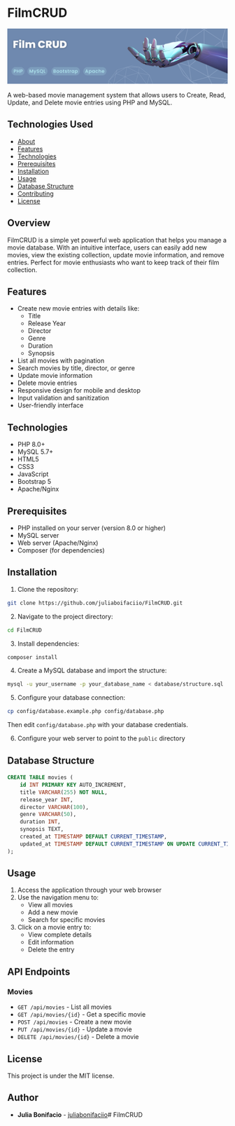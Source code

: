 # FilmCRUD

![Banner](./assets/github-banner.png)

A web-based movie management system that allows users to Create, Read, Update, and Delete movie entries using PHP and MySQL.

## Technologies Used
- [About](#about)
- [Features](#features)
- [Technologies](#technologies)
- [Prerequisites](#prerequisites)
- [Installation](#installation)
- [Usage](#usage)
- [Database Structure](#database-structure)
- [Contributing](#contributing)
- [License](#license)

## Overview
FilmCRUD is a simple yet powerful web application that helps you manage a movie database. With an intuitive interface, users can easily add new movies, view the existing collection, update movie information, and remove entries. Perfect for movie enthusiasts who want to keep track of their film collection.

## Features
- Create new movie entries with details like:
  - Title
  - Release Year
  - Director
  - Genre
  - Duration
  - Synopsis
- List all movies with pagination
- Search movies by title, director, or genre
- Update movie information
- Delete movie entries
- Responsive design for mobile and desktop
- Input validation and sanitization
- User-friendly interface

## Technologies
- PHP 8.0+
- MySQL 5.7+
- HTML5
- CSS3
- JavaScript
- Bootstrap 5
- Apache/Nginx

## Prerequisites
- PHP installed on your server (version 8.0 or higher)
- MySQL server
- Web server (Apache/Nginx)
- Composer (for dependencies)

## Installation
1. Clone the repository:
```bash
git clone https://github.com/juliaboifaciio/FilmCRUD.git
```

2. Navigate to the project directory:
```bash
cd FilmCRUD
```

3. Install dependencies:
```bash
composer install
```

4. Create a MySQL database and import the structure:
```bash
mysql -u your_username -p your_database_name < database/structure.sql
```

5. Configure your database connection:
```bash
cp config/database.example.php config/database.php
```
Then edit `config/database.php` with your database credentials.

6. Configure your web server to point to the `public` directory

## Database Structure
```sql
CREATE TABLE movies (
    id INT PRIMARY KEY AUTO_INCREMENT,
    title VARCHAR(255) NOT NULL,
    release_year INT,
    director VARCHAR(100),
    genre VARCHAR(50),
    duration INT,
    synopsis TEXT,
    created_at TIMESTAMP DEFAULT CURRENT_TIMESTAMP,
    updated_at TIMESTAMP DEFAULT CURRENT_TIMESTAMP ON UPDATE CURRENT_TIMESTAMP
);
```

## Usage
1. Access the application through your web browser
2. Use the navigation menu to:
   - View all movies
   - Add a new movie
   - Search for specific movies
3. Click on a movie entry to:
   - View complete details
   - Edit information
   - Delete the entry

## API Endpoints
### Movies
- `GET /api/movies` - List all movies
- `GET /api/movies/{id}` - Get a specific movie
- `POST /api/movies` - Create a new movie
- `PUT /api/movies/{id}` - Update a movie
- `DELETE /api/movies/{id}` - Delete a movie

## License
This project is under the MIT license.

## Author
- **Julia Bonifacio** - [juliabonifaciio](https://github.com/juliabonifaciio)# FilmCRUD
